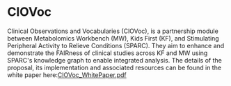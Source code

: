 # ClOVoc
Clinical Observations and Vocabularies (ClOVoc),
is a partnership module between Metabolomics Workbench (MW), Kids First (KF), and Stimulating Peripheral Activity to Relieve Conditions (SPARC). They aim to enhance and demonstrate the FAIRness of clinical studies across KF and MW using SPARC's knowledge graph to enable integrated analysis. The details of the proposal, its implementation and associated resources can be found in the white paper here:[ClOVoc_WhitePaper.pdf](https://github.com/rsvasangh/ClOVoc/files/9680094/ClOVoc_WhitePaper.pdf)
